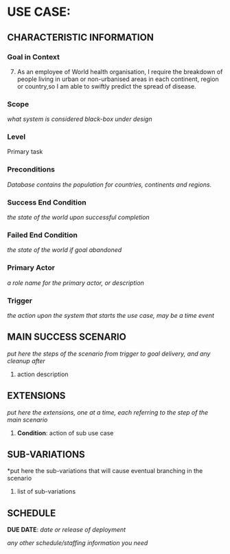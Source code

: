 # USE CASE: <number> <the name should be the goal as a short active verb phrase>

## CHARACTERISTIC INFORMATION

### Goal in Context

7. As an employee of World health organisation, I require the breakdown of people living in urban or non-urbanised areas in each continent, region or country,so I am able to swiftly predict the spread of disease.

### Scope

*what system is considered black-box under design*

### Level

Primary task

### Preconditions

*Database contains the population for countries, continents and regions.*

### Success End Condition

*the state of the world upon successful completion*

### Failed End Condition

*the state of the world if goal abandoned*

### Primary Actor

*a role name for the primary actor, or description*

### Trigger

*the action upon the system that starts the use case, may be a time event*

## MAIN SUCCESS SCENARIO

*put here the steps of the scenario from trigger to goal delivery, and any cleanup after*

1. action description

## EXTENSIONS

*put here the extensions, one at a time, each referring to the step of the main scenario*

1. **Condition**: action of sub use case

## SUB-VARIATIONS

*put here the sub-variations that will cause eventual branching in the scenario

1. list of sub-variations

## SCHEDULE

**DUE DATE**: *date or release of deployment*

*any other schedule/staffing information you need*